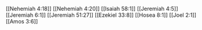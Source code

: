 [[Nehemiah 4:18]]
[[Nehemiah 4:20]]
[[Isaiah 58:1]]
[[Jeremiah 4:5]]
[[Jeremiah 6:1]]
[[Jeremiah 51:27]]
[[Ezekiel 33:8]]
[[Hosea 8:1]]
[[Joel 2:1]]
[[Amos 3:6]]
